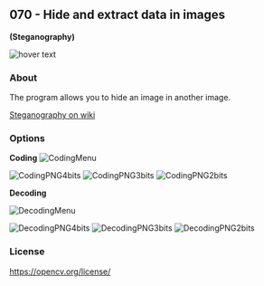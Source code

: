 <h2>070 - Hide and extract data in images</h2>
<b>(Steganography)</b>
<p></p>
<img src="https://img.shields.io/badge/C++-17 | opencv-blue" title="hover text">
<p></p>
<h3>About</h3>
The program allows you to hide an image in another image.
<p><a href="https://en.wikipedia.org/wiki/Steganography">Steganography on wiki</a></p>

<h3>Options</h3>
<b>Coding</b>

<img src="https://i.imgur.com/heDjKZ2.png" alt="CodingMenu" class="center">

<img src="https://i.imgur.com/Td6Xth8.png" alt="CodingPNG4bits">  <img src="https://i.imgur.com/aWBNIgI.png" alt="CodingPNG3bits">
<img src="https://i.imgur.com/hJABoe8.png" alt="CodingPNG2bits" class="right">


<b>Decoding</b>


<img src="https://i.imgur.com/eils1N7.png" alt="DecodingMenu" class="center">


<img src="https://i.imgur.com/rrvsMbn.png" alt="DecodingPNG4bits">  <img src="https://i.imgur.com/JsjqRc7.png" alt="DecodingPNG3bits">
<img src="https://i.imgur.com/WGCBd3y.png" alt="DecodingPNG2bits" class="center">

<h3>License</h3>
<p><a href="https://opencv.org/license/">https://opencv.org/license/</a></p>
